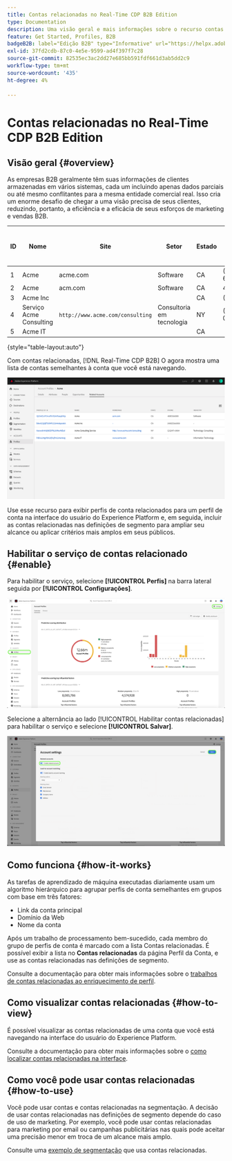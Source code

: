 ```yaml
---
title: Contas relacionadas no Real-Time CDP B2B Edition
type: Documentation
description: Uma visão geral e mais informações sobre o recurso contas relacionadas no Experience Platform Real-Time CDP B2B.
feature: Get Started, Profiles, B2B
badgeB2B: label="Edição B2B" type="Informative" url="https://helpx.adobe.com/legal/product-descriptions/real-time-customer-data-platform-b2b-edition-prime-and-ultimate-packages.html newtab=true"
exl-id: 37fd2cdb-87c0-4e5e-9599-ad4f397f7c28
source-git-commit: 82535ec3ac2dd27e685bb591fdf661d3ab5dd2c9
workflow-type: tm+mt
source-wordcount: '435'
ht-degree: 4%

---
```


# Contas relacionadas no Real-Time CDP B2B Edition

## Visão geral {#overview}

As empresas B2B geralmente têm suas informações de clientes armazenadas em vários sistemas, cada um incluindo apenas dados parciais ou até mesmo conflitantes para a mesma entidade comercial real. Isso cria um enorme desafio de chegar a uma visão precisa de seus clientes, reduzindo, portanto, a eficiência e a eficácia de seus esforços de marketing e vendas B2B.

| ID | Nome | Site | Setor | Estado | Telefone | Tem oportunidade aberta com valor > `$1 million` |
|---|---|---|---|---|---|---|
| 1 | Acme | acme.com | Software | CA | (408)536-6000 |   |
| 2 | Acme | acm.com | Software | CA | 4085366000 | x |
| 3 | Acme Inc |   |   | CA | (408)5366000 |   |
| 4 | Serviço Acme Consulting | `http://www.acme.com/consulting` | Consultoria em tecnologia | NY | (212)471-0904 | x |
| 5 | Acme IT |   |   | CA |   |   |

{style="table-layout:auto"}

Com contas relacionadas, [!DNL Real-Time CDP B2B] O agora mostra uma lista de contas semelhantes à conta que você está navegando.

![Tela mostrando contas relacionadas na interface do usuário do Experience Platform.](/help/rtcdp/b2b-ai-ml-services/assets/related-accounts-in-ui.png)

Use esse recurso para exibir perfis de conta relacionados para um perfil de conta na interface do usuário do Experience Platform e, em seguida, incluir as contas relacionadas nas definições de segmento para ampliar seu alcance ou aplicar critérios mais amplos em seus públicos.

## Habilitar o serviço de contas relacionado {#enable}

Para habilitar o serviço, selecione **[!UICONTROL Perfis]** na barra lateral seguida por **[!UICONTROL Configurações]**.

![Interface do Experience Platform destacando perfis e configurações.](../assets/../b2b-ai-ml-services/assets/related-account-settings.png)

Selecione a alternância ao lado [!UICONTROL Habilitar contas relacionadas] para habilitar o serviço e selecione **[!UICONTROL Salvar]**.

![Tela de configurações da conta destacando a alternância e salvar.](../assets/../b2b-ai-ml-services/assets/related-account-toggle.png)

## Como funciona {#how-it-works}

As tarefas de aprendizado de máquina executadas diariamente usam um algoritmo hierárquico para agrupar perfis de conta semelhantes em grupos com base em três fatores:

* Link da conta principal
* Domínio da Web
* Nome da conta

Após um trabalho de processamento bem-sucedido, cada membro do grupo de perfis de conta é marcado com a lista Contas relacionadas. É possível exibir a lista no **Contas relacionadas** da página Perfil da Conta, e use as contas relacionadas nas definições de segmento.

Consulte a documentação para obter mais informações sobre o [trabalhos de contas relacionadas ao enriquecimento de perfil](/help/dataflows/ui/b2b/monitor-profile-enrichment.md).

## Como visualizar contas relacionadas {#how-to-view}

É possível visualizar as contas relacionadas de uma conta que você está navegando na interface do usuário do Experience Platform.

Consulte a documentação para obter mais informações sobre o [como localizar contas relacionadas na interface](/help/rtcdp/accounts/account-profile-ui-guide.md#related-accounts-tab).

## Como você pode usar contas relacionadas {#how-to-use}

Você pode usar contas e contas relacionadas na segmentação. A decisão de usar contas relacionadas nas definições de segmento depende do caso de uso de marketing. Por exemplo, você pode usar contas relacionadas para marketing por email ou campanhas publicitárias nas quais pode aceitar uma precisão menor em troca de um alcance mais amplo.

Consulte uma [exemplo de segmentação](/help/rtcdp/segmentation/b2b.md#related-accounts) que usa contas relacionadas.
